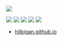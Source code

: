 ![](https://cultofthepartyparrot.com/parrots/hd/slowparrot.gif)

![](https://cdn.jsdelivr.net/npm/programming-languages-logos@0.0.3/src/kotlin/kotlin_16x16.png) ![](https://www.rust-lang.org/logos/rust-logo-16x16.png) ![](https://cdn.jsdelivr.net/npm/programming-languages-logos@0.0.3/src/java/java_16x16.png) ![](https://cdn.jsdelivr.net/npm/programming-languages-logos@0.0.3/src/python/python_16x16.png) ![](https://cdn.jsdelivr.net/npm/programming-languages-logos@0.0.3/src/haskell/haskell_16x16.png)

* [hilbigan.github.io](https://hilbigan.github.io)
